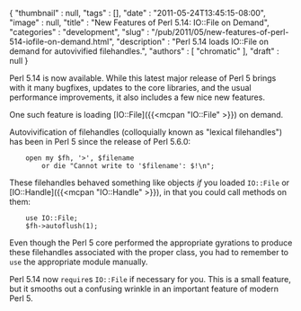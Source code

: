 {
   "thumbnail" : null,
   "tags" : [],
   "date" : "2011-05-24T13:45:15-08:00",
   "image" : null,
   "title" : "New Features of Perl 5.14: IO::File on Demand",
   "categories" : "development",
   "slug" : "/pub/2011/05/new-features-of-perl-514-iofile-on-demand.html",
   "description" : "Perl 5.14 loads IO::File on demand for autovivified filehandles.",
   "authors" : [
      "chromatic"
   ],
   "draft" : null
}



Perl 5.14 is now available. While this latest major release of Perl 5 brings with it many bugfixes, updates to the core libraries, and the usual performance improvements, it also includes a few nice new features.

One such feature is loading [IO::File]({{<mcpan "IO::File" >}}) on demand.

Autovivification of filehandles (colloquially known as "lexical filehandles") has been in Perl 5 since the release of Perl 5.6.0:

        open my $fh, '>', $filename
            or die "Cannot write to '$filename': $!\n";

These filehandles behaved something like objects *if* you loaded `IO::File` or [IO::Handle]({{<mcpan "IO::Handle" >}}), in that you could call methods on them:

        use IO::File;
        $fh->autoflush(1);

Even though the Perl 5 core performed the appropriate gyrations to produce these filehandles associated with the proper class, you had to remember to `use` the appropriate module manually.

Perl 5.14 now `require`s `IO::File` if necessary for you. This is a small feature, but it smooths out a confusing wrinkle in an important feature of modern Perl 5.
